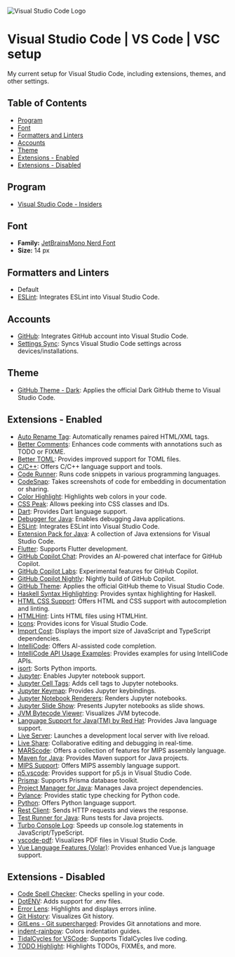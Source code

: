 ![Visual Studio Code Logo](https://upload.wikimedia.org/wikipedia/commons/4/4b/Visual_Studio_Code_Insiders_1.36_icon.svg)

# Visual Studio Code | VS Code | VSC setup

My current setup for Visual Studio Code, including extensions, themes, and other settings.

## Table of Contents
- [Program](#program)
- [Font](#font)
- [Formatters and Linters](#formatters-and-linters)
- [Accounts](#accounts)
- [Theme](#theme)
- [Extensions - Enabled](#extensions---enabled)
- [Extensions - Disabled](#extensions---disabled)

## Program
- [Visual Studio Code - Insiders](https://code.visualstudio.com/insiders)

## Font

- **Family:** [JetBrainsMono Nerd Font](https://www.nerdfonts.com/font-downloads)
- **Size:** 14 px

## Formatters and Linters

- Default
- [ESLint](https://marketplace.visualstudio.com/items?itemName=dbaeumer.vscode-eslint): Integrates ESLint into Visual Studio Code.

## Accounts

- [GitHub](https://github.com): Integrates GitHub account into Visual Studio Code.
- [Settings Sync](https://code.visualstudio.com/docs/editor/settings-sync): Syncs Visual Studio Code settings across devices/installations.

## Theme

- [GitHub Theme - Dark](https://marketplace.visualstudio.com/items?itemName=GitHub.github-vscode-theme): Applies the official Dark GitHub theme to Visual Studio Code.

## Extensions - Enabled

- [Auto Rename Tag](https://marketplace.visualstudio.com/items?itemName=formulahendry.auto-rename-tag): Automatically renames paired HTML/XML tags.
- [Better Comments](https://marketplace.visualstudio.com/items?itemName=aaron-bond.better-comments): Enhances code comments with annotations such as TODO or FIXME.
- [Better TOML](https://marketplace.visualstudio.com/items?itemName=bungcip.better-toml): Provides improved support for TOML files.
- [C/C++](https://marketplace.visualstudio.com/items?itemName=ms-vscode.cpptools): Offers C/C++ language support and tools.
- [Code Runner](https://marketplace.visualstudio.com/items?itemName=formulahendry.code-runner): Runs code snippets in various programming languages.
- [CodeSnap](https://marketplace.visualstudio.com/items?itemName=adpyke.codesnap): Takes screenshots of code for embedding in documentation or sharing.
- [Color Highlight](https://marketplace.visualstudio.com/items?itemName=naumovs.color-highlight): Highlights web colors in your code.
- [CSS Peak](https://marketplace.visualstudio.com/items?itemName=pranaygp.vscode-css-peek): Allows peeking into CSS classes and IDs.
- [Dart](https://marketplace.visualstudio.com/items?itemName=Dart-Code.dart-code): Provides Dart language support.
- [Debugger for Java](https://marketplace.visualstudio.com/items?itemName=vscjava.vscode-java-debug): Enables debugging Java applications.
- [ESLint](https://marketplace.visualstudio.com/items?itemName=dbaeumer.vscode-eslint): Integrates ESLint into Visual Studio Code.
- [Extension Pack for Java](https://marketplace.visualstudio.com/items?itemName=vscjava.vscode-java-pack): A collection of Java extensions for Visual Studio Code.
- [Flutter](https://marketplace.visualstudio.com/items?itemName=Dart-Code.flutter): Supports Flutter development.
- [GitHub Copilot Chat](https://marketplace.visualstudio.com/items?itemName=GitHub.copilot-chat): Provides an AI-powered chat interface for GitHub Copilot.
- [GitHub Copilot Labs](https://marketplace.visualstudio.com/items?itemName=GitHub.copilot-labs): Experimental features for GitHub Copilot.
- [GitHub Copilot Nightly](https://marketplace.visualstudio.com/items?itemName=GitHub.copilot-nightly): Nightly build of GitHub Copilot.
- [GitHub Theme](https://marketplace.visualstudio.com/items?itemName=GitHub.github-vscode-theme): Applies the official GitHub theme to Visual Studio Code.
- [Haskell Syntax Highlighting](https://marketplace.visualstudio.com/items?itemName=justusadam.language-haskell): Provides syntax highlighting for Haskell.
- [HTML CSS Support](https://marketplace.visualstudio.com/items?itemName=ecmel.vscode-html-css): Offers HTML and CSS support with autocompletion and linting.
- [HTMLHint](https://marketplace.visualstudio.com/items?itemName=HTMLHint.vscode-htmlhint): Lints HTML files using HTMLHint.
- [Icons](https://marketplace.visualstudio.com/items?itemName=tal7aouy.icons): Provides icons for Visual Studio Code.
- [Import Cost](https://marketplace.visualstudio.com/items?itemName=wix.vscode-import-cost): Displays the import size of JavaScript and TypeScript dependencies.
- [IntelliCode](https://marketplace.visualstudio.com/items?itemName=VisualStudioExptTeam.vscodeintellicode): Offers AI-assisted code completion.
- [IntelliCode API Usage Examples](https://marketplace.visualstudio.com/items?itemName=VisualStudioExptTeam.intellicode-api-usage-examples): Provides examples for using IntelliCode APIs.
- [isort](https://marketplace.visualstudio.com/items?itemName=ms-python.isort): Sorts Python imports.
- [Jupyter](https://marketplace.visualstudio.com/items?itemName=ms-toolsai.jupyter): Enables Jupyter notebook support.
- [Jupyter Cell Tags](https://marketplace.visualstudio.com/items?itemName=ms-toolsai.vscode-jupyter-cell-tags): Adds cell tags to Jupyter notebooks.
- [Jupyter Keymap](https://marketplace.visualstudio.com/items?itemName=ms-toolsai.jupyter-keymap): Provides Jupyter keybindings.
- [Jupyter Notebook Renderers](https://marketplace.visualstudio.com/items?itemName=ms-toolsai.jupyter-renderers): Renders Jupyter notebooks.
- [Jupyter Slide Show](https://marketplace.visualstudio.com/items?itemName=ms-toolsai.vscode-jupyter-slideshow): Presents Jupyter notebooks as slide shows.
- [JVM Bytecode Viewer](https://marketplace.visualstudio.com/items?itemName=mnxn.jvm-bytecode-viewer): Visualizes JVM bytecode.
- [Language Support for Java(TM) by Red Hat](https://marketplace.visualstudio.com/items?itemName=redhat.java): Provides Java language support.
- [Live Server](https://marketplace.visualstudio.com/items?itemName=ritwickdey.LiveServer): Launches a development local server with live reload.
- [Live Share](https://marketplace.visualstudio.com/items?itemName=MS-vsliveshare.vsliveshare): Collaborative editing and debugging in real-time.
- [MARScode](https://marketplace.visualstudio.com/items?itemName=akainth015.marscode): Offers a collection of features for MIPS assembly language.
- [Maven for Java](https://marketplace.visualstudio.com/items?itemName=vscjava.vscode-maven): Provides Maven support for Java projects.
- [MIPS Support](https://marketplace.visualstudio.com/items?itemName=kdarkhan.mips): Offers MIPS assembly language support.
- [p5.vscode](https://marketplace.visualstudio.com/items?itemName=samplavigne.p5-vscode): Provides support for p5.js in Visual Studio Code.
- [Prisma](https://marketplace.visualstudio.com/items?itemName=Prisma.prisma): Supports Prisma database toolkit.
- [Project Manager for Java](https://marketplace.visualstudio.com/items?itemName=vscjava.vscode-java-dependency): Manages Java project dependencies.
- [Pylance](https://marketplace.visualstudio.com/items?itemName=ms-python.vscode-pylance): Provides static type checking for Python code.
- [Python](https://marketplace.visualstudio.com/items?itemName=ms-python.python): Offers Python language support.
- [Rest Client](https://marketplace.visualstudio.com/items?itemName=humao.rest-client): Sends HTTP requests and views the response.
- [Test Runner for Java](https://marketplace.visualstudio.com/items?itemName=vscjava.vscode-java-test): Runs tests for Java projects.
- [Turbo Console Log](https://marketplace.visualstudio.com/items?itemName=ChakrounAnas.turbo-console-log): Speeds up console.log statements in JavaScript/TypeScript.
- [vscode-pdf](https://marketplace.visualstudio.com/items?itemName=tomoki1207.pdf): Visualizes PDF files in Visual Studio Code.
- [Vue Language Features (Volar)](https://marketplace.visualstudio.com/items?itemName=Vue.volar): Provides enhanced Vue.js language support.

## Extensions - Disabled

- [Code Spell Checker](https://marketplace.visualstudio.com/items?itemName=streetsidesoftware.code-spell-checker): Checks spelling in your code.
- [DotENV](https://marketplace.visualstudio.com/items?itemName=mikestead.dotenv): Adds support for .env files.
- [Error Lens](https://marketplace.visualstudio.com/items?itemName=usernamehw.errorlens): Highlights and displays errors inline.
- [Git History](https://marketplace.visualstudio.com/items?itemName=donjayamanne.githistory): Visualizes Git history.
- [GitLens - Git supercharged](https://marketplace.visualstudio.com/items?itemName=eamodio.gitlens): Provides Git annotations and more.
- [indent-rainbow](https://marketplace.visualstudio.com/items?itemName=oderwat.indent-rainbow): Colors indentation guides.
- [TidalCycles for VSCode](https://marketplace.visualstudio.com/items?itemName=tidalcycles.vscode-tidalcycles): Supports TidalCycles live coding.
- [TODO Highlight](https://marketplace.visualstudio.com/items?itemName=wayou.vscode-todo-highlight): Highlights TODOs, FIXMEs, and more.
